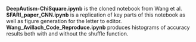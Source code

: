 **DeepAutism-ChiSquare.ipynb** is the cloned notebook from Wang et al.
<br>**SFARI_paper_CNN.ipynb** is a replication of key parts of this notebook as well as figure generation for the letter to editor.
<br>**Wang_Avillach_Code_Reproduce.ipynb** produces histograms of accuracy results both with and without the shuffle function.
